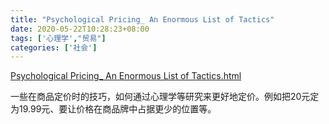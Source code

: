 ```yaml
---
title: "Psychological Pricing_ An Enormous List of Tactics"
date: 2020-05-22T10:28:23+08:00
tags: ['心理学',"贸易"]
categories: ['社会']
---
```


[Psychological Pricing_ An Enormous List of Tactics.html](/social/Psychological%20Pricing_%20An%20Enormous%20List%20of%20Tactics.html)

一些在商品定价时的技巧，如何通过心理学等研究来更好地定价。例如把20元定为19.99元、要让价格在商品牌中占据更少的位置等。